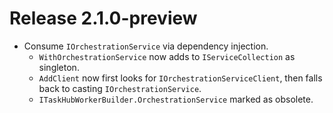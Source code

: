 # Release 2.1.0-preview

- Consume `IOrchestrationService` via dependency injection.
  - `WithOrchestrationService` now adds to `IServiceCollection` as singleton.
  - `AddClient` now first looks for `IOrchestrationServiceClient`, then falls back to casting `IOrchestrationService`.
  - `ITaskHubWorkerBuilder.OrchestrationService` marked as obsolete.
